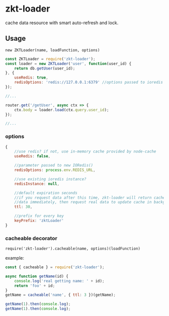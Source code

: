 zkt-loader
==========

cache data resource with smart auto-refresh and lock.

## Usage ##

`new ZKTLoader(name, loadFunction, options)`

```javascript
const ZKTLoader = require('zkt-loader');
const loader = new ZKTLoader('user', function(user_id) {
	return db.getUser(user_id);
}, {
	useRedis: true,
	redisOptions: 'redis://127.0.0.1:6379' //options passed to ioredis
});

//...

router.get('/getUser', async ctx => {
	ctx.body = loader.load(ctx.query.user_id);
});

//...

```


### options

```javascript
{
	//use redis? if not, use in-memory cache provided by node-cache
	useRedis: false, 

	//parameter passed to new IORedis()
	redisOptions: process.env.REDIS_URL,

	//use existing ioredis instance?
	redisInstance: null,

	//default expiration seconds
	//if you request data after this time, zkt-loader will return cached  
	//data immediately, then request real data to update cache in background
	ttl: 30,

	//prefix for every key
	keyPrefix: 'zktLoader'
}
```

### cacheable decorator

`require('zkt-loader').cacheable(name, options)(loadFunction)`

example: 

```javascript
const { cacheable } = require('zkt-loader');

async function getName(id) {
	console.log('real getting name: ' + id);
	return 'foo' + id;
}
getName = cacheable('name', { ttl: 3 })(getName);

getName(1).then(console.log);
getName(1).then(console.log);
```




